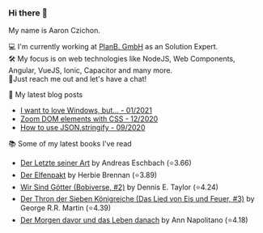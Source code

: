 ### Hi there 👋

My name is Aaron Czichon.

💻 I'm currently working at [PlanB. GmbH](https://github.com/planbgmbh) as an Solution Expert.    
🛠 My focus is on web technologies like NodeJS, Web Components, Angular, VueJS, Ionic, Capacitor and many more.    
🦜Just reach me out and let's have a chat!

📝 My latest blog posts
* [I want to love Windows, but... - 01/2021](https://aaronczichon.de/blog/i-want-to-love-windows-but/?mtm_campaign=github)
* [Zoom DOM elements with CSS - 12/2020](https://aaronczichon.de/blog/zoom-dom-elements-with-css/?mtm_campaign=github)
* [How to use JSON.stringify - 09/2020](https://aaronczichon.de/blog/how-to-use-json.stringif/?mtm_campaign=github)

📚 Some of my latest books I've read
<!-- GOODREADS-LIST:START -->
- [Der Letzte seiner Art](https://www.goodreads.com/review/show/4096436099?utm_medium=api&utm_source=rss) by Andreas Eschbach (⭐️3.66)
- [Der Elfenpakt](https://www.goodreads.com/review/show/2147135155?utm_medium=api&utm_source=rss) by Herbie Brennan (⭐️3.89)
- [Wir Sind Götter (Bobiverse, #2)](https://www.goodreads.com/review/show/4039051734?utm_medium=api&utm_source=rss) by Dennis E. Taylor (⭐️4.24)
- [Der Thron der Sieben Königreiche (Das Lied von Eis und Feuer, #3)](https://www.goodreads.com/review/show/2181741018?utm_medium=api&utm_source=rss) by George R.R. Martin (⭐️4.39)
- [Der Morgen davor und das Leben danach](https://www.goodreads.com/review/show/4233087236?utm_medium=api&utm_source=rss) by Ann Napolitano (⭐️4.18)
<!-- GOODREADS-LIST:END -->

<!--
**aaronczichon/aaronczichon** is a ✨ _special_ ✨ repository because its `README.md` (this file) appears on your GitHub profile.

Here are some ideas to get you started:

- 🔭 I’m currently working on ...
- 🌱 I’m currently learning ...
- 👯 I’m looking to collaborate on ...
- 🤔 I’m looking for help with ...
- 💬 Ask me about ...
- 📫 How to reach me: ...
- 😄 Pronouns: ...
- ⚡ Fun fact: ...
-->
